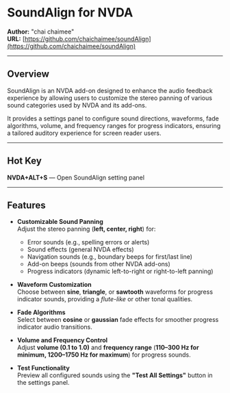 # SoundAlign for NVDA

**Author:** "chai chaimee"  
**URL:** [https://github.com/chaichaimee/soundAlign](https://github.com/chaichaimee/soundAlign)

---

## Overview

SoundAlign is an NVDA add-on designed to enhance the audio feedback experience by allowing users to customize the stereo panning of various sound categories used by NVDA and its add-ons.

It provides a settings panel to configure sound directions, waveforms, fade algorithms, volume, and frequency ranges for progress indicators, ensuring a tailored auditory experience for screen reader users.

---

## Hot Key

**NVDA+ALT+S** — Open SoundAlign setting panel

---

## Features

- **Customizable Sound Panning**  
  Adjust the stereo panning (**left, center, right**) for:  
  - Error sounds (e.g., spelling errors or alerts)  
  - Sound effects (general NVDA effects)  
  - Navigation sounds (e.g., boundary beeps for first/last line)  
  - Add-on beeps (sounds from other NVDA add-ons)  
  - Progress indicators (dynamic left-to-right or right-to-left panning)  

- **Waveform Customization**  
  Choose between **sine**, **triangle**, or **sawtooth** waveforms for progress indicator sounds, providing a *flute-like* or other tonal qualities.  

- **Fade Algorithms**  
  Select between **cosine** or **gaussian** fade effects for smoother progress indicator audio transitions.  

- **Volume and Frequency Control**  
  Adjust **volume (0.1 to 1.0)** and **frequency range** (**110–300 Hz for minimum, 1200–1750 Hz for maximum**) for progress sounds.  

- **Test Functionality**  
  Preview all configured sounds using the **"Test All Settings"** button in the settings panel.

